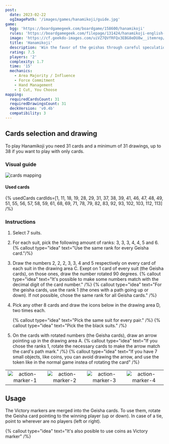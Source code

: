 ```yaml
---
post:
  date: 2023-02-22
  ogImagePath: '/images/games/hanamikoji/guide.jpg'
game:
  bgg: 'https://boardgamegeek.com/boardgame/158600/hanamikoji'
  rules: 'https://boardgamegeek.com/filepage/131424/hanamikoji-english-rules'
  image: 'https://cf.geekdo-images.com/uiVZ7QVfRFQx3EBG8eDU8w__itemrep/img/KKHTlNTf8JbSyL9tHwPrC5J_lQM=/fit-in/246x300/filters:strip_icc()/pic6339446.png'
  title: 'Hanamikoji'
  description: 'Win the favor of the geishas through careful speculation and bold moves.'
  rating: 7.5
  players: '2'
  complexity: 1.7
  time: '15'
  mechanics:
    - Area Majority / Influence
    - Force Commitment
    - Hand Management
    - I Cut, You Choose
mapping:
  requiredCardsCount: 31
  requiredDrawingsCount: 31
  deckVersion: 'v0.4b'
  compatibility: 3
---
```


## Cards selection and drawing

To play Hanamikoji you need 31 cards and a minimum of 31 drawings, up to 38 if you want to play with only cards.

### Visual guide

![cards mapping](/images/games/hanamikoji/guide.jpg)

#### Used cards

{% usedCards cardIds=[1, 11, 18, 19, 28, 29, 31, 37, 38, 39, 41, 46, 47, 48, 49, 51, 55, 56, 57, 58, 59, 61, 68, 69, 71, 78, 79, 82, 83, 92, 93, 102, 103, 112, 113] /%}

### Instructions

1. Select 7 suits.
1. For each suit, pick the following amount of ranks: 3, 3, 3, 4, 4, 5 and 6.
   {% callout type="idea" text="Use the same rank for every Geisha card."/%}
1. Draw the numbers 2, 2, 2, 3, 3, 4 and 5 respectively on every card of each suit in the drawing area C. Exept on 1 card of every suit (the Geisha cards), on those ones, draw the number rotated 90 degrees.
   {% callout type="idea" text="It's possible to make some numbers match with the decimal digit of the card number." /%}
   {% callout type="idea" text="For the geisha cards, use the rank 1 (the ones with a path going up or down). If not possible, chose the same rank for all Geisha cards." /%}
1. Pick any other 8 cards and draw the icons below in the drawing area D, two times each.

   {% callout type="idea" text="Pick the same suit for every pair." /%}
   {% callout type="idea" text="Pick the the black suits." /%}

1. On the cards with rotated numbers (the Geisha cards), draw an arrow pointing up in the drawing area A.
   {% callout type="idea" text="If you chose the ranks 1, rotate the necessary cards to make the arrow match the card's path mark." /%}
   {% callout type="idea" text="If you have 7 small objects, like coins, you can avoid drawing the arrow, and use the token like in the normal game instea of rotating the card" /%}

|                                                                  |                                                                  |                                                                  |                                                                  |
| :--------------------------------------------------------------: | :--------------------------------------------------------------: | :--------------------------------------------------------------: | :--------------------------------------------------------------: |
| ![action-marker-1](/images/games/hanamikoji/action-marker-1.jpg) | ![action-marker-2](/images/games/hanamikoji/action-marker-2.jpg) | ![action-marker-3](/images/games/hanamikoji/action-marker-3.jpg) | ![action-marker-4](/images/games/hanamikoji/action-marker-4.jpg) |

## Usage

The Victory markers are merged into the Geisha cards. To use them, rotate the Geisha card pointing to the winning player (up or down). In case of a tie, point to wherever are no players (left or right).

{% callout type="idea" text="It's also posible to use coins as Victory marker" /%}
